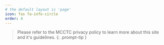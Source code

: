 ```yaml
---
# the default layout is 'page'
icon: fas fa-info-circle
order: 4
---
```


> Please refer to the MCCTC privacy policy to learn more about this site and it's guidelines.
{: .prompt-tip }
